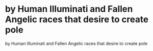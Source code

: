 # by Human Illuminati and Fallen Angelic races that desire to create pole

by Human Illuminati and Fallen Angelic races that desire to create pole